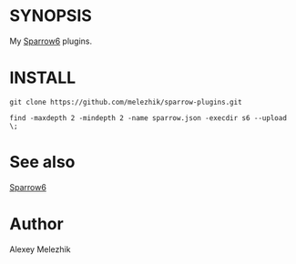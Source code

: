 # SYNOPSIS

My [Sparrow6](https://github.com/melezhik/sparrow6) plugins.

# INSTALL

    git clone https://github.com/melezhik/sparrow-plugins.git

    find -maxdepth 2 -mindepth 2 -name sparrow.json -execdir s6 --upload \;

# See also

[Sparrow6](https://github.com/melezhik/sparrow6)

# Author

Alexey Melezhik
